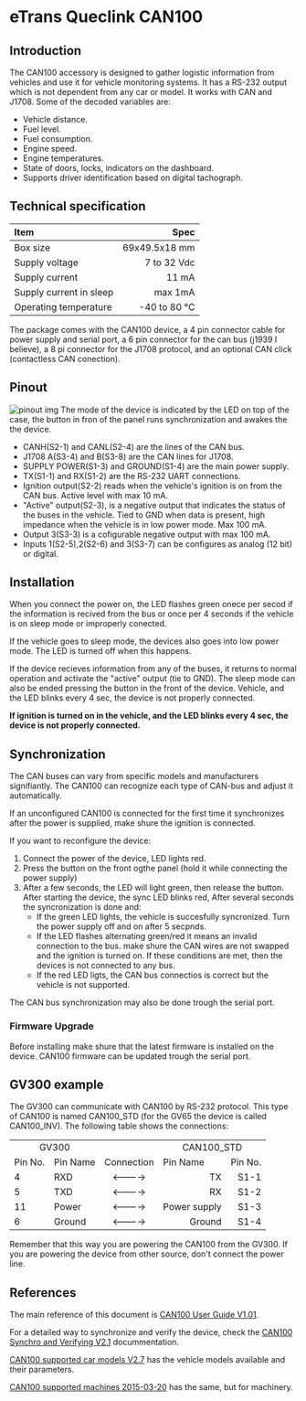 # eTrans Queclink CAN100
## Introduction
The CAN100 accessory is designed to gather logistic information from vehicles and use it for vehicle monitoring systems. It has a 
RS-232 output which is not dependent from any car or model. It works with CAN and J1708. Some of the decoded variables are:
* Vehicle distance.
* Fuel level.
* Fuel consumption.
* Engine speed.
* Engine temperatures.
* State of doors, locks, indicators on the dashboard.
* Supports driver identification based on digital tachograph.

## Technical specification

|Item|Spec|
|:---|---:|
|Box size|69x49.5x18 mm|
|Supply voltage|7 to 32 Vdc|
|Supply current|11 mA|
|Supply current in sleep|max 1mA|
|Operating temperature|-40 to 80 °C|

The package comes with the CAN100 device, a 4 pin connector cable for power supply and serial port, a 6 pin connector for the can bus (j1939 I believe), a 8 pi connector for the J1708 protocol, and an optional CAN click (contactless CAN conection).
## Pinout
![pinout img](https://github.com/gopimn/gopimn_style/blob/img/eTrans_can100_pinout.png)
The mode of the device is indicated by the LED on top of the case, the button in fron of the panel runs synchronization and awakes the the device.

* CANH(S2-1) and CANL(S2-4) are the lines of the CAN bus.
* J1708 A(S3-4) and B(S3-8) are the CAN lines for J1708.
* SUPPLY POWER(S1-3) and GROUND(S1-4) are the main power supply.
* TX(S1-1) and RX(S1-2) are the RS-232 UART connections. 
* Ignition output(S2-2) reads when the vehicle's ignition is on from the CAN bus. Active level with max 10 mA.
* "Active" output(S2-3), is a negative output that indicates the status of the buses in the vehicle. Tied to GND when data is present, high impedance when the vehicle is in low power mode. Max 100 mA. 
* Output 3(S3-3) is a cofigurable negative output with max 100 mA.
* Inputs 1(S2-5),2(S2-6) and 3(S3-7) can be configures as analog (12 bit) or digital.

## Installation

When you connect the power on, the LED flashes green onece per secod if the information is recived from the bus or once per 4 seconds if the vehicle is on sleep mode or improperly conected.

If the vehicle goes to sleep mode, the devices also goes into low power mode. The LED is turned off when this happens.

If the device recieves information from any of the buses, it returns to normal operation and activate the "active" output (tie to GND). The sleep mode can also be ended pressing the button in the front of the device. Vehicle, and the LED blinks every 4 sec, the device is not properly connected.

**If ignition is turned on in the vehicle, and the LED blinks every 4 sec, the device is not properly connected.**

## Synchronization

The CAN buses can vary from specific models and manufacturers signifiantly. The CAN100 can recognize each type of CAN-bus and adjust it automatically.

If an unconfigured CAN100 is connected for the first time it synchronizes after the power is supplied, make shure the ignition is connected.

If you want to reconfigure the device:
1. Connect the power of the device, LED lights red.
2. Press the button on the front ogthe panel (hold it while connecting the power supply)
3. After a few seconds, the LED will light green, then release the button. After starting the device, the sync LED blinks red, After several seconds the syncronization is done and:
     * If the green LED lights, the vehicle is succesfully syncronized. Turn the power supply off and on after 5 secpnds.
     * If the LED flashes alternating green/red it means an invalid connection to the bus. make shure the CAN wires are not swapped and the ignition is turned on. If these conditions are met, then the devices is not connected to any bus.
     * If the red LED ligts, the CAN bus connectios is correct but the vehicle is not supported.

The CAN bus synchronization may also be done trough the serial port. 

### Firmware Upgrade

Before installing make shure that the latest firmware is installed on the device. CAN100 firmware can be updated trough the serial port.

## GV300 example

The GV300 can communicate with CAN100 by RS-232 protocol. This type of CAN100 is named CAN100_STD (for the GV65 the device is called CAN100_INV). The following table shows the connections:
<table>
   <tr>
    <td colspan="2" align="center">GV300</td>
    <td></td>
    <td colspan="2" align="center">CAN100_STD</td>
  </tr>
  <tr>
    <td>Pin No.</td>
    <td>Pin Name</td>
    <td align="center">Connection</td>
    <td>Pin Name</td>
    <td>Pin No.</td>
  </tr>
  <tr>
    <td>4</td>
    <td>RXD</td>
    <td align="center"><----></td>
    <td align="right">TX</td>
    <td align="right">S1-1</td>
  </tr>
  <tr>
    <td>5</td>
    <td>TXD</td>
    <td align="center"><----></td>
    <td align="right">RX</td>
    <td align="right">S1-2</td>
  </tr>
  <tr>
    <td>11</td>
    <td>Power</td>
    <td align="center"><----></td>
    <td align="right">Power supply</td>
    <td align="right">S1-3</td>
  </tr>
  <tr>
    <td>6</td>
    <td>Ground</td>
    <td align="center"><----></td>
    <td align="right">Ground</td>
    <td align="right">S1-4</td>
  </tr>
</table>

Remember that this way you are powering the CAN100 from the GV300. If you are powering the device from other source, don't connect the power line.
## References
The main reference of this document is [CAN100 User Guide V1.01](https://drive.google.com/open?id=1tS-P5NAi1Ux6r_UjPbvylLiTXeWuQ86A).

For a detailed way to synchronize and verify the device, check the [CAN100 Synchro and Verifying V2.1](https://drive.google.com/open?id=1VqohfdTpn7xUJhko-kuwn3CuAHL6UF-b) docummentation.

[CAN100 supported car models V2.7](https://drive.google.com/open?id=1V3fXr-EIT2Gz8c4_OnbVT3Jj3m5fjY98) has the vehicle models available and their parameters.

[CAN100 supported machines 2015-03-20](https://drive.google.com/open?id=1wKen_dIr94m4pK54fqXjam4E7VBp2CAn) has the same, but for machinery.


